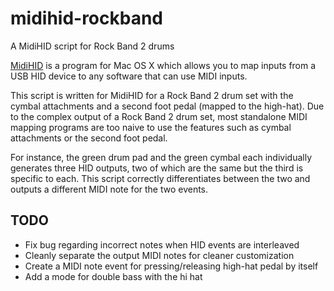 midihid-rockband
================

A MidiHID script for Rock Band 2 drums

[MidiHID](http://code.google.com/p/midihid/) is a program for Mac OS X which
allows you to map inputs from a USB HID device to any software that can use
MIDI inputs.

This script is written for MidiHID for a Rock Band 2 drum set with the cymbal
attachments and a second foot pedal (mapped to the high-hat). Due to the
complex output of a Rock Band 2 drum set, most standalone MIDI mapping programs
are too naive to use the features such as cymbal attachments or the second foot
pedal. 

For instance, the green drum pad and the green cymbal each individually
generates three HID outputs, two of which are the same but the third is
specific to each. This script correctly differentiates between the two and
outputs a different MIDI note for the two events.

TODO
----
* Fix bug regarding incorrect notes when HID events are interleaved
* Cleanly separate the output MIDI notes for cleaner customization
* Create a MIDI note event for pressing/releasing high-hat pedal by itself
* Add a mode for double bass with the hi hat
